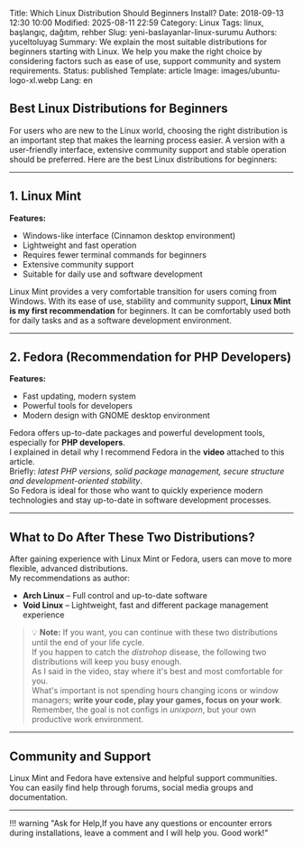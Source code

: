 Title: Which Linux Distribution Should Beginners Install?
Date: 2018-09-13 12:30 10:00
Modified: 2025-08-11 22:59
Category: Linux
Tags: linux, başlangıç, dağıtım, rehber
Slug: yeni-baslayanlar-linux-surumu
Authors: yuceltoluyag
Summary: We explain the most suitable distributions for beginners starting with Linux. We help you make the right choice by considering factors such as ease of use, support community and system requirements.
Status: published
Template: article
Image: images/ubuntu-logo-xl.webp
Lang: en

## Best Linux Distributions for Beginners

For users who are new to the Linux world, choosing the right distribution is an important step that makes the learning process easier. A version with a user-friendly interface, extensive community support and stable operation should be preferred. Here are the best Linux distributions for beginners:

---

## 1. Linux Mint

**Features:**

- Windows-like interface (Cinnamon desktop environment)
- Lightweight and fast operation
- Requires fewer terminal commands for beginners
- Extensive community support
- Suitable for daily use and software development

Linux Mint provides a very comfortable transition for users coming from Windows. With its ease of use, stability and community support, **Linux Mint is my first recommendation** for beginners. It can be comfortably used both for daily tasks and as a software development environment.

---

## 2. Fedora (Recommendation for PHP Developers)

**Features:**

- Fast updating, modern system
- Powerful tools for developers
- Modern design with GNOME desktop environment

Fedora offers up-to-date packages and powerful development tools, especially for **PHP developers**.  
I explained in detail why I recommend Fedora in the **video** attached to this article.  
Briefly: _latest PHP versions, solid package management, secure structure and development-oriented stability_.  
So Fedora is ideal for those who want to quickly experience modern technologies and stay up-to-date in software development processes.

---

## What to Do After These Two Distributions?

After gaining experience with Linux Mint or Fedora, users can move to more flexible, advanced distributions.  
My recommendations as author:

- **Arch Linux** – Full control and up-to-date software
- **Void Linux** – Lightweight, fast and different package management experience

> 💡 **Note:** If you want, you can continue with these two distributions until the end of your life cycle.  
> If you happen to catch the _distrohop_ disease, the following two distributions will keep you busy enough.  
> As I said in the video, stay where it's best and most comfortable for you.  
> What's important is not spending hours changing icons or window managers; **write your code, play your games, focus on your work**.  
> Remember, the goal is not configs in _unixporn_, but your own productive work environment.

---

## Community and Support

Linux Mint and Fedora have extensive and helpful support communities. You can easily find help through forums, social media groups and documentation.

---

!!! warning "Ask for Help,If you have any questions or encounter errors during installations, leave a comment and I will help you. Good work!"

<script type="module" src="https://cdn.jsdelivr.net/npm/@justinribeiro/lite-youtube@1/lite-youtube.min.js"></script>

<lite-youtube videoid="IDjtbPEDk3w"></lite-youtube>
